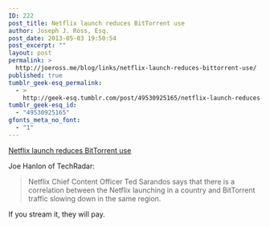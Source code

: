 ```yaml
---
ID: 222
post_title: Netflix launch reduces BitTorrent use
author: Joseph J. Ross, Esq.
post_date: 2013-05-03 19:50:54
post_excerpt: ""
layout: post
permalink: >
  http://joeross.me/blog/links/netflix-launch-reduces-bittorrent-use/
published: true
tumblr_geek-esq_permalink:
  - >
    http://geek-esq.tumblr.com/post/49530925165/netflix-launch-reduces-bittorrent-use
tumblr_geek-esq_id:
  - "49530925165"
gfonts_meta_no_font:
  - "1"
---
```

<a href='http://www.techradar.com/news/internet/bittorrent-traffic-drops-when-we-move-in-netflix-1148963'>Netflix launch reduces BitTorrent use</a><div class="link_description"><p>Joe Hanlon of TechRadar:</p>

<blockquote>
  <p>Netflix Chief Content Officer Ted Sarandos says that there is a correlation between the Netflix launching in a country and BitTorrent traffic slowing down in the same region.</p>
</blockquote>

<p>If you stream it, they will pay.</p></div>